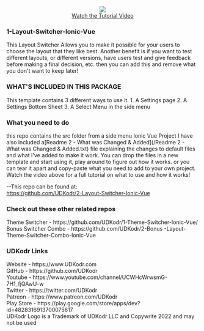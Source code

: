<div align="center">
<a href="https://youtu.be/ZutNZGBzguQ" rel="nofollow">
  <img src="/udkodr/2-Layout-Switcher-Ionic-Vue/raw/master/src/images/2-LayoutSwitcher" style="max-width: 100%;">
  </br>Watch the Tutorial Video</a>
  </div>
  

<h3>1-Layout-Switcher-Ionic-Vue</h3>

This Layout Switcher Allows you to make it possible for your users to choose the layout that they like best. Another benefit is if you want to test different layouts, or different versions, have users test and give feedback before making a final decision, etc. then you can add this and remove what you don't want to keep later!

<h3>WHAT'S INCLUDED IN THIS PACKAGE</h3>
This template contains 3 different ways to use it.
1. A Settings page
2. A Settings Bottom Sheet
3. A Select Menu in the side menu

<h3>What you need to do</h3>
this repo contains the src folder from a side menu Ionic Vue Project
I have also included a[Readme 2 - What was Changed & Added](/Readme 2 - What was Changed & Added.txt) file explaining the changes to default files and what I've added to make it work.
You can drop the files in a new template and start using it, play around to figure out how it works. or you can tear it apart and copy-paste what you need to add to your own project.
Watch the video above for a full tutorial on what to use and how it works!

--This repo can be found at:</br>
https://github.com/UDKodr/2-Layout-Switcher-Ionic-Vue</br>

<h3>Check out these other related repos</h3>
Theme Switcher - https://github.com/UDKodr/1-Theme-Switcher-Ionic-Vue/</br>
Bonus Switcher Combo - https://github.com/UDKodr/2-Bonus -Layout-Theme-Switcher-Combo-Ionic-Vue</br>


<h3>UDKodr Links</h3>
Website - https://www.UDKodr.com</br>
GitHub - https://github.com/UDKodr</br>
Youtube - https://www.youtube.com/channel/UCWHcWrwsmG-7H1_fjQAwU-w</br>
Twitter - https://twitter.com/UDKodr</br>
Patreon - https://www.patreon.com/UDKodr</br>
Play Store - https://play.google.com/store/apps/dev?id=4828316913700075617</br>
UDKodr Logo is a Trademark of UDKodr LLC and Copywrite 2022 and may not be used
